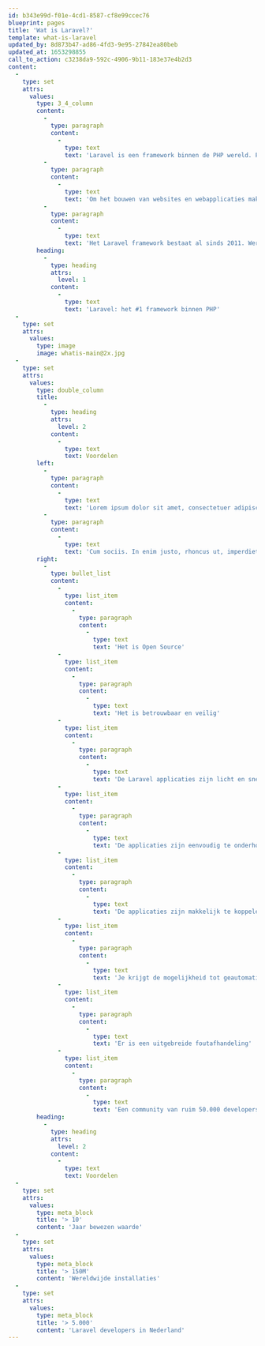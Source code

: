 ```yaml
---
id: b343e99d-f01e-4cd1-8587-cf8e99ccec76
blueprint: pages
title: 'Wat is Laravel?'
template: what-is-laravel
updated_by: 8d873b47-ad86-4fd3-9e95-27842ea80beb
updated_at: 1653298855
call_to_action: c3238da9-592c-4906-9b11-183e37e4b2d3
content:
  -
    type: set
    attrs:
      values:
        type: 3_4_column
        content:
          -
            type: paragraph
            content:
              -
                type: text
                text: 'Laravel is een framework binnen de PHP wereld. PHP is een programmeertaal die gebruikt wordt om websites en webapplicaties in te bouwen. De taal is in 1994 ontworpen en naar schatting gebruikt ruim 80% van alle websites PHP als programmeertaal. Ook populaire sites zoals Facebook gebruiken PHP onder de motorkap.'
          -
            type: paragraph
            content:
              -
                type: text
                text: 'Om het bouwen van websites en webapplicaties makkelijker en sneller te maken, wordt er binnen PHP vaak gewerkt met frameworks. Een framework is een set aan code componenten die het programmeren makkelijker en sneller maakt; denk daarbij bijvoorbeeld aan een Ideal betaling, een inlogscherm of het gebruikersbeheer. Vaak maken de gebruikers van een framework afspraken hoe die componenten gebruikt moeten worden. Zo wordt een applicatie - gebouwd in een framework - overdraagbaar tussen verschillende developers.'
          -
            type: paragraph
            content:
              -
                type: text
                text: 'Het Laravel framework bestaat al sinds 2011. Wereldwijd maken ruim 50.000 developers gebruik van het framework, waarmee het één van de populairste en grootste frameworks ter wereld is.'
        heading:
          -
            type: heading
            attrs:
              level: 1
            content:
              -
                type: text
                text: 'Laravel: het #1 framework binnen PHP'
  -
    type: set
    attrs:
      values:
        type: image
        image: whatis-main@2x.jpg
  -
    type: set
    attrs:
      values:
        type: double_column
        title:
          -
            type: heading
            attrs:
              level: 2
            content:
              -
                type: text
                text: Voordelen
        left:
          -
            type: paragraph
            content:
              -
                type: text
                text: 'Lorem ipsum dolor sit amet, consectetuer adipiscing elit. Aenean commodo ligula eget dolor. Aenean massa. Cum sociis. In enim justo, rhoncus ut, imperdiet a, venenatis vitae, justo. Nullam dictum felis eu pede mollis pretium. Integer tincidunt. Cras dapibus. Vivamus elementum semper nisi.'
          -
            type: paragraph
            content:
              -
                type: text
                text: 'Cum sociis. In enim justo, rhoncus ut, imperdiet a, venenatis vitae, justo. Nullam dictum felis eu pede mollis pretium. Integer tincidunt.'
        right:
          -
            type: bullet_list
            content:
              -
                type: list_item
                content:
                  -
                    type: paragraph
                    content:
                      -
                        type: text
                        text: 'Het is Open Source'
              -
                type: list_item
                content:
                  -
                    type: paragraph
                    content:
                      -
                        type: text
                        text: 'Het is betrouwbaar en veilig'
              -
                type: list_item
                content:
                  -
                    type: paragraph
                    content:
                      -
                        type: text
                        text: 'De Laravel applicaties zijn licht en snel'
              -
                type: list_item
                content:
                  -
                    type: paragraph
                    content:
                      -
                        type: text
                        text: 'De applicaties zijn eenvoudig te onderhouden en makkelijk uit te breiden'
              -
                type: list_item
                content:
                  -
                    type: paragraph
                    content:
                      -
                        type: text
                        text: 'De applicaties zijn makkelijk te koppelen aan andere systemen'
              -
                type: list_item
                content:
                  -
                    type: paragraph
                    content:
                      -
                        type: text
                        text: 'Je krijgt de mogelijkheid tot geautomatiseerd testen'
              -
                type: list_item
                content:
                  -
                    type: paragraph
                    content:
                      -
                        type: text
                        text: 'Er is een uitgebreide foutafhandeling'
              -
                type: list_item
                content:
                  -
                    type: paragraph
                    content:
                      -
                        type: text
                        text: 'Een community van ruim 50.000 developers voegt dagelijks nieuwe componenten aan het framework toe'
        heading:
          -
            type: heading
            attrs:
              level: 2
            content:
              -
                type: text
                text: Voordelen
  -
    type: set
    attrs:
      values:
        type: meta_block
        title: '> 10'
        content: 'Jaar bewezen waarde'
  -
    type: set
    attrs:
      values:
        type: meta_block
        title: '> 150M'
        content: 'Wereldwijde installaties'
  -
    type: set
    attrs:
      values:
        type: meta_block
        title: '> 5.000'
        content: 'Laravel developers in Nederland'
---
```

